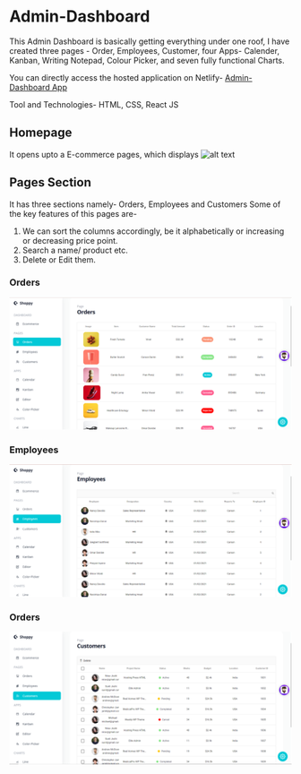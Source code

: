 # Admin-Dashboard

This Admin Dashboard is basically getting everything under one roof, I have created three pages - Order, Employees, Customer, four Apps- Calender, Kanban, Writing Notepad, Colour Picker, and seven fully functional Charts.

You can directly access the hosted application on Netlify-   [Admin-Dashboard App](https://dashboardmanage.netlify.app/)

Tool and Technologies- HTML, CSS, React JS

## Homepage
It opens upto a E-commerce pages, which displays 
![alt text](https://github.com/PrinciPorwal/Admin-Dashboard/blob/main/Pages/Screenshot%20(28).png)


## Pages Section
It has three sections namely- Orders, Employees and Customers
Some of the key features of this pages are-
1. We can sort the columns accordingly, be it alphabetically or increasing or decreasing price point.
2. Search a name/ product etc.
3. Delete or Edit them.

### Orders
![alt text](https://github.com/PrinciPorwal/shoppy/blob/master/Pages/Screenshot%20(14).png)

### Employees
![alt text](https://github.com/PrinciPorwal/shoppy/blob/master/Pages/Screenshot%20(15).png)

### Orders
![alt text](https://github.com/PrinciPorwal/shoppy/blob/master/Pages/Screenshot%20(16).png)





